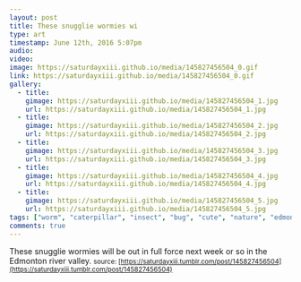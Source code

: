 ```yaml
---
layout: post
title: These snugglie wormies wi
type: art
timestamp: June 12th, 2016 5:07pm
audio: 
video: 
image: https://saturdayxiii.github.io/media/145827456504_0.gif
link: https://saturdayxiii.github.io/media/145827456504_0.gif
gallery:
  - title: 
    gimage: https://saturdayxiii.github.io/media/145827456504_1.jpg
    url: https://saturdayxiii.github.io/media/145827456504_1.jpg
  - title: 
    gimage: https://saturdayxiii.github.io/media/145827456504_2.jpg
    url: https://saturdayxiii.github.io/media/145827456504_2.jpg
  - title: 
    gimage: https://saturdayxiii.github.io/media/145827456504_3.jpg
    url: https://saturdayxiii.github.io/media/145827456504_3.jpg
  - title: 
    gimage: https://saturdayxiii.github.io/media/145827456504_4.jpg
    url: https://saturdayxiii.github.io/media/145827456504_4.jpg
  - title: 
    gimage: https://saturdayxiii.github.io/media/145827456504_5.jpg
    url: https://saturdayxiii.github.io/media/145827456504_5.jpg
tags: ["worm", "caterpillar", "insect", "bug", "cute", "nature", "edmonton", "summer", "larva", "photography", "art"]
comments: true
---
```

These snugglie wormies will be out in full force next week or so in the Edmonton river valley.
<small>source: [https://saturdayxiii.tumblr.com/post/145827456504](https://saturdayxiii.tumblr.com/post/145827456504)</small>